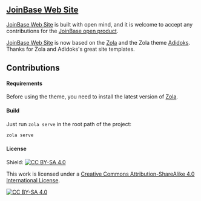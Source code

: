 ## [JoinBase Web Site](http://joinbase.io)

[JoinBase Web Site](http://joinbase.io) is built with open mind, and it is welcome to accept any contributions for the [JoinBase open product](https://github.com/open-joinbase/joinbase). 

[JoinBase Web Site](http://joinbase.io) is now based on the [Zola](https://www.getzola.org/) and the Zola theme [Adidoks](https://github.com/aaranxu/adidoks). Thanks for Zola and Adidoks's great site templates.
 
## Contributions

#### Requirements

Before using the theme, you need to install the latest version of [Zola](https://www.getzola.org/documentation/getting-started/installation/).

#### Build

Just run `zola serve` in the root path of the project:

```bash
zola serve
```

#### License
Shield: [![CC BY-SA 4.0][cc-by-sa-shield]][cc-by-sa]

This work is licensed under a
[Creative Commons Attribution-ShareAlike 4.0 International License][cc-by-sa].

[![CC BY-SA 4.0][cc-by-sa-image]][cc-by-sa]

[cc-by-sa]: http://creativecommons.org/licenses/by-sa/4.0/
[cc-by-sa-image]: https://licensebuttons.net/l/by-sa/4.0/88x31.png
[cc-by-sa-shield]: https://img.shields.io/badge/License-CC%20BY--SA%204.0-lightgrey.svg